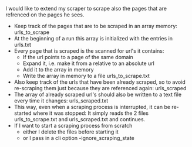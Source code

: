 I would like to extend my scraper to scrape also the pages that are refrenced on the pages he sees. 

* Keep track of the pages that are to be scraped in an array memory: urls_to_scrape
* At the beginning of a run this array is initialized with the entries in urls.txt
* Every page that is scraped is the scanned for url's it contains:
  * If the url points to a page of the same domain
  * Expand it, i.e. make it from a relative to an absolute url
  * Add it to the array in memory
  * Write the array in memory to a file urls_to_scrape.txt
* Also keep track of the urls that have been already scraped, so to avoid re-scraping them just because they are referenced again: urls_scraped
* The array of already scraped url's should also be written to a text file every time it changes: urls_scraped.txt
* This way, even when a scraping process is interrupted, it can be re-started where it was stopped: It simply reads the 2 files urls_to_scrape.txt and urls_scraped.txt and continues. 
* If I want to start a scraping process from scratch
  * either I delete the files before starting it
  * or I pass in a cli option -ignore_scraping_state

